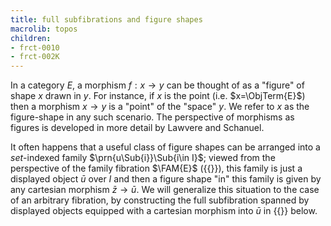 ```yaml
---
title: full subfibrations and figure shapes
macrolib: topos
children:
- frct-0010
- frct-002K
---
```


In a category $E$, a morphism $f : x\to y$ can be thought of as a "figure"
of shape $x$ drawn in $y$. For instance, if $x$ is the point (i.e.
$x=\ObjTerm{E}$) then a morphism $x\to y$ is a "point" of the "space" $y$.
We refer to $x$ as the figure-shape in any such scenario.
The perspective of morphisms as figures is developed in more detail by Lawvere and Schanuel.

It often happens that a useful class of figure shapes can be arranged
into a *set*-indexed family $\prn{u\Sub{i}}\Sub{i\in I}$; viewed from the
perspective of the family fibration $\FAM{E}$ ({{<cref frct-0006>}}), this family is just a
displayed object $\bar{u}$ over $I$ and then a figure shape "in"
this family is given by any cartesian morphism $\bar{z}\to\bar{u}$. We will
generalize this situation to the case of an arbitrary fibration, by
constructing the full subfibration spanned by displayed objects equipped
with a cartesian morphism into $\bar{u}$ in {{<cref frct-0010>}} below.
